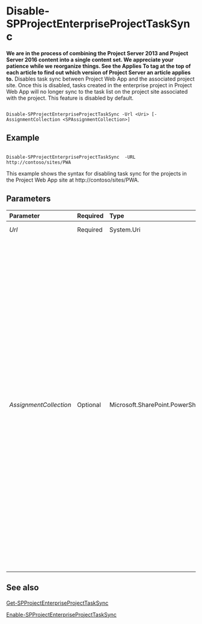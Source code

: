 

# Disable-SPProjectEnterpriseProjectTaskSync
 **We are in the process of combining the Project Server 2013 and Project Server 2016 content into a single content set. We appreciate your patience while we reorganize things. See the Applies To tag at the top of each article to find out which version of Project Server an article applies to.**
Disables task sync between Project Web App and the associated project site. Once this is disabled, tasks created in the enterprise project in Project Web App will no longer sync to the task list on the project site associated with the project. This feature is disabled by default.
  
    
    


```

Disable-SPProjectEnterpriseProjectTaskSync -Url <Uri> [-AssignmentCollection <SPAssignmentCollection>]

```


## Example


  
    
    

```

Disable-SPProjectEnterpriseProjectTaskSync  -URL http://contoso/sites/PWA
```

This example shows the syntax for disabling task sync for the projects in the Project Web App site at http://contoso/sites/PWA.
  
    
    

## Parameters



|**Parameter**|**Required**|**Type**|**Description**|
|:-----|:-----|:-----|:-----|
| _Url_ <br/> |Required  <br/> |System.Uri  <br/> |The URL of the PWA site.  <br/> |
| _AssignmentCollection_ <br/> |Optional  <br/> |Microsoft.SharePoint.PowerShell.SPAssignmentCollection  <br/> |Manages objects for the purpose of proper disposal. Use of objects, such as **SPWeb** or **SPSite**, can use large amounts of memory and use of these objects in Windows PowerShell scripts requires proper memory management. Using the **SPAssignment** object, you can assign objects to a variable and dispose of the objects after they are needed to free up memory. When **SPWeb**, **SPSite**, or **SPSiteAdministration** objects are used, the objects are automatically disposed of if an assignment collection or the **Global** parameter is not used. <br/> > [!NOTE]> When the **Global** parameter is used, all objects are contained in the global store. If objects are not immediately used, or disposed of by using the **Stop-SPAssignment** command, an out-of-memory scenario can occur.          |
   

## See also


#### 


  
    
    
 [Get-SPProjectEnterpriseProjectTaskSync](2ad198e9-115b-4e97-8af5-d904a6f10269.md)
  
    
    
 [Enable-SPProjectEnterpriseProjectTaskSync](1cfc7258-dabf-4be2-81c6-7c42d1a598e4.md)